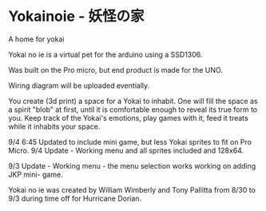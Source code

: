 # Yokainoie - 妖怪の家
A home for yokai

Yokai no ie is a virtual pet for the arduino using a SSD1306. 

Was built on the Pro micro, but end product is made for the UNO.

Wiring diagram will be uploaded eventially. 

You create (3d print) a space for a Yokai to inhabit. One will fill the space as a spirit "blob" at first, until it is comfortable enough to reveal its true form to you. Keep track of the Yokai's emotions, play games with it, feed it treats while it inhabits your space. 

9/4 6:45 Updated to include mini game, but less Yokai sprites to fit on Pro Micro. 
9/4 Update - Working menu and all sprites included and 128x64. 

9/3 Update - Working menu - the menu selection works
working on adding JKP mini- game.

Yokai no ie was created by William Wimberly and Tony Pallitta from 8/30 to 9/3 during time off for Hurricane Dorian. 
